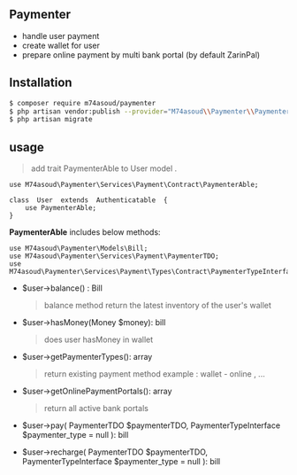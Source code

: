 ## Paymenter 

 - handle user payment 
 - create wallet for user
 - prepare online payment by multi bank portal (by default ZarinPal)
   
  

##  Installation

```bash
$ composer require m74asoud/paymenter
$ php artisan vendor:publish --provider="M74asoud\\Paymenter\\PaymenterServiceProvider"
$ php artisan migrate 
```

## usage

> add trait PaymenterAble to User model .

```
use M74asoud\Paymenter\Services\Payment\Contract\PaymenterAble;

class  User  extends  Authenticatable  {
	use PaymenterAble;
}
```
**PaymenterAble** includes below methods:

```
use M74asoud\Paymenter\Models\Bill;
use M74asoud\Paymenter\Services\Payment\PaymenterTDO;
use M74asoud\Paymenter\Services\Payment\Types\Contract\PaymenterTypeInterface;
```
 - $user->balance() : Bill 
	> balance method return the latest inventory of the user's wallet

 - $user->hasMoney(Money  $money): bill
	> does user hasMoney in wallet

 - $user->getPaymenterTypes(): array
 	> return existing payment method example : wallet - online , ...

 - $user->getOnlinePaymentPortals(): array 
	> return all active bank portals
 - $user->pay( PaymenterTDO  $paymenterTDO,  PaymenterTypeInterface  $paymenter_type  =  null ): bill
 - $user->recharge( PaymenterTDO  $paymenterTDO,  PaymenterTypeInterface  $paymenter_type  =  null ): bill
